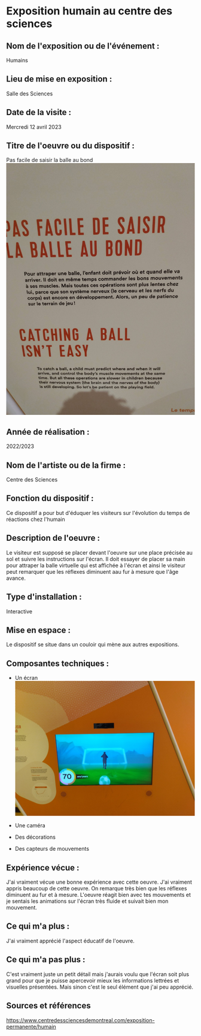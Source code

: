 # Exposition humain au centre des sciences

## Nom de l'exposition ou de l'événement :
Humains

## Lieu de mise en exposition :
Salle des Sciences

## Date de la visite :
Mercredi 12 avril 2023

## Titre de l'oeuvre ou du dispositif :
Pas facile de saisir la balle au bond
![titre_oeuvre.jpg](medias/titre_oeuvre.jpg)

## Année de réalisation :
2022/2023
## Nom de l'artiste ou de la firme :
Centre des Sciences

## Fonction du dispositif :
Ce dispositif a pour but d'éduquer les visiteurs sur l'évolution du temps de réactions chez l'humain

## Description de l'oeuvre :
Le visiteur est supposé se placer devant l'oeuvre sur une place précisée au sol et suivre les instructions sur l'écran. Il doit essayer de placer sa main pour attraper la balle virtuelle qui est affichée à l'écran et ainsi le visiteur peut remarquer que les réflexes diminuent aau fur à mesure que l'âge avance.

## Type d'installation :
Interactive
## Mise en espace :
Le dispositif se situe dans un couloir qui mène aux autres expositions. 

## Composantes techniques :
- Un écran 
![ecran_affichage.jpg](medias/ecran_affichage.jpg)

- Une caméra
- Des décorations
- Des capteurs de mouvements 

 ## Expérience vécue :
 J'ai vraiment vécue une bonne expérience avec cette oeuvre. J'ai vraiment appris beaucoup de cette oeuvre. On remarque très bien que les réflexes diminuent au fur et à mesure. L'oeuvre réagit bien avec tes mouvements et je sentais les animations sur l'écran très fluide et suivait bien mon mouvement. 
 ## Ce qui m'a plus :
 J'ai vraiment apprécié l'aspect éducatif de l'oeuvre.  
 
 ## Ce qui m'a pas plus :
C'est vraiment juste un petit détail mais j'aurais voulu que l'écran soit plus grand pour que je puisse apercevoir mieux les informations lettrées et visuelles présentées. Mais sinon c'est le seul élément que j'ai peu apprécié.

## Sources et références 
https://www.centredessciencesdemontreal.com/exposition-permanente/humain 
